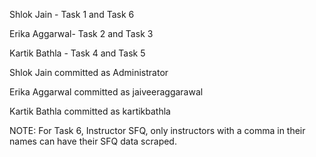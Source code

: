 
Shlok Jain - Task 1 and Task 6 


Erika Aggarwal- Task 2 and Task 3 


Kartik Bathla - Task 4 and Task 5



Shlok Jain committed as Administrator

Erika Aggarwal committed as jaiveeraggarawal

Kartik Bathla committed as kartikbathla


NOTE: For Task 6, Instructor SFQ, only instructors with a comma in their names can have their SFQ data scraped.

